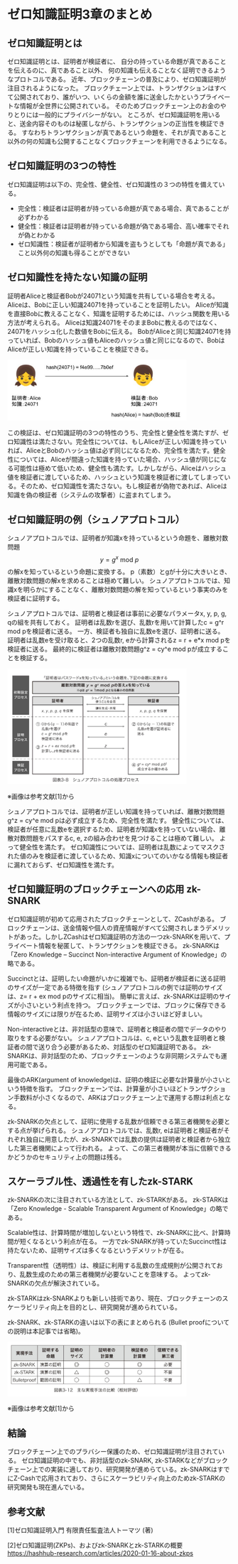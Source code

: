 <script type="text/javascript" async src="https://cdnjs.cloudflare.com/ajax/libs/mathjax/2.7.7/MathJax.js?config=TeX-MML-AM_CHTML">
</script>
<script type="text/x-mathjax-config">
 MathJax.Hub.Config({
 tex2jax: {
 inlineMath: [['$', '$'] ],
 displayMath: [ ['$$','$$'], ["\\[","\\]"] ]
 }
 });
</script>

# ゼロ知識証明3章のまとめ

## ゼロ知識証明とは
ゼロ知識証明とは、証明者が検証者に、
自分の持っている命題が真であることを伝えるのに、真であること以外、
何の知識も伝えることなく証明できるようなプロトコルである。
近年、ブロックチェーンの普及により、ゼロ知識証明が注目されるようになった。
ブロックチェーン上では、トランザクションはすべて公開されており、誰がいつ、いくらの金額を誰に送金したかというプライベートな情報が全世界に公開されている。
そのためブロックチェーン上のお金のやりとりには一般的にプライバシーがない。
ところが、ゼロ知識証明を用いると、送金内容そのものは秘匿しながら、トランザクションの正当性を検証できる。
すなわちトランザクションが真であるという命題を、それが真であること以外の何の知識も公開することなくブロックチェーンを利用できるようになる。

## ゼロ知識証明の3つの特性
ゼロ知識証明は以下の、完全性、健全性、ゼロ知識性の３つの特性を備えている。
- 完全性：検証者は証明者が持っている命題が真である場合、真であることが必ずわかる
- 健全性：検証者は証明者が持っている命題が偽である場合、高い確率でそれが偽とわかる
- ゼロ知識性：検証者が証明者から知識を盗もうとしても「命題が真である」こと以外何の知識も得ることができない

## ゼロ知識性を持たない知識の証明
証明者Aliceと検証者Bobが24071という知識を共有している場合を考える。
Aliceは、Bobに正しい知識24071を持っていることを証明したい。
Aliceが知識を直接Bobに教えることなく、知識を証明するためには、ハッシュ関数を用いる方法が考えられる。
Aliceは知識24071をそのままBobに教えるのではなく、24071をハッシュ化した数値をBobに伝える。
BobがAliceと同じ知識24071を持っていれば、Bobのハッシュ値もAliceのハッシュ値と同じになるので、BobはAliceが正しい知識を持っていることを検証できる。

<img src="alice-bob-hash.jpg" width="80%">

この検証は、ゼロ知識証明の3つの特性のうち、完全性と健全性を満たすが、ゼロ知識性は満たさない。完全性については、もしAliceが正しい知識を持っていれば、AliceとBobのハッシュ値は必ず同じになるため、完全性を満たす。健全性については、Aliceが間違った知識を持っていた場合、ハッシュ値が同じになる可能性は極めて低いため、健全性も満たす。しかしながら、Aliceはハッシュ値を検証者に渡しているため、ハッシュという知識を検証者に渡してしまっている。そのため、ゼロ知識性を満たさない。もし検証者が偽物であれば、Aliceは知識を偽の検証者（システムの攻撃者）に盗まれてしまう。

## ゼロ知識証明の例（シュノアプロトコル）
シュノアプロトコルでは、証明者が知識xを持っているという命題を、離散対数問題
$$ y = g^x\ \mathrm{mod}\ p $$
の解xを知っているという命題に変換する。
p（素数）とgが十分に大きいとき、離散対数問題の解xを求めることは極めて難しい。
シュノアプロトコルでは、知識xを明らかにすることなく、離散対数問題の解を知っているという事実のみを検証者に証明する。

シュノアプロトコルでは、証明者と検証者は事前に必要なパラメータx, y, p, g, qの組を共有しておく。
証明者は乱数rを選び、乱数rを用いて計算したc = g^r mod pを検証者に送る。
一方、検証者も独自に乱数eを選び、証明者に送る。
証明者は乱数eを受け取ると、2つの乱数r, eから計算されるz = r + e*x mod pを検証者に送る。
最終的に検証者は離散対数問題g^z = cy^e mod pが成立することを検証する。

<img src="zk-proof-text-3-8.png" width="80%">
<p>
※画像は参考文献[1]から
</p>

シュノアプロトコルでは、証明者が正しい知識を持っていれば、離散対数問題g^z = cy^e mod pは必ず成立するため、完全性を満たす。
健全性については、検証者が任意に乱数eを選択するため、証明者が知識xを持っていない場合、離散対数問題をパスするc, e, zの組み合わせを見つけることは極めて難しい。
よって健全性を満たす。
ゼロ知識性については、証明者は乱数によってマスクされた値のみを検証者に渡しているため、知識xについてのいかなる情報も検証者に漏れておらず、ゼロ知識性を満たす。

## ゼロ知識証明のブロックチェーンへの応用 zk-SNARK
ゼロ知識証明が初めて応用されたブロックチェーンとして、ZCashがある。
ブロックチェーンは、送金情報や個人の資産情報がすべて公開されしまうデメリットがあった。しかしZCashはゼロ知識証明の方法の一つzk-SNARKを用いて、プライベート情報を秘匿して、トランザクションを検証できる。
zk-SNARKは「Zero Knowledge – Succinct Non-interactive Argument of Knowledge」の略である。

Succinctとは、証明したい命題がいかに複雑でも、証明者が検証者に送る証明のサイズが一定である特徴を指す
(シュノアプロトコルの例では証明のサイズは、z= r + ex mod pのサイズに相当)。
簡単に言えば、zk-SNARKは証明のサイズが小さいという利点を持つ。
ブロックチェーンでは、ブロックに保存できる情報のサイズには限りが在るため、証明サイズは小さいほど好ましい。

Non-interactiveとは、非対話型の意味で、証明者と検証者の間でデータのやり取りをする必要がない。
シュノアプロトコルは、c, eという乱数を証明者と検証者の間で送り合う必要があるため、対話型のゼロ知識証明である。
zk-SNARKは、非対話型のため、ブロックチェーンのような非同期システムでも運用可能である。

最後のARK(argument of knowledge)は、証明の検証に必要な計算量が小さいという特徴を指す。
ブロックチェーンでは、計算量が小さいほどトランザクション手数料が小さくなるので、ARKはブロックチェーン上で運用する際は利点となる。

zk-SNARKの欠点として、証明に使用する乱数が信頼できる第三者機関を必要とする点が挙げられる。
シュノアプロトコルでは、乱数r, eは証明者と検証者がそれぞれ独自に用意したが、zk-SNARKでは乱数の提供は証明者と検証者から独立した第三者機関によって行われる。
よって、この第三者機関が本当に信頼できるかどうかのセキュリティ上の問題は残る。

## スケーラブル性、透過性を有したzk-STARK
zk-SNARKの次に注目されている方法として、zk-STARKがある。
zk-STARKは「Zero Knowledge - Scalable Transparent Argument of Knowledge」の略である。

Scalable性は、計算時間が増加しないという特性で、zk-SNARKに比べ、計算時間が短くなるという利点が在る。
一方でzk-SNARKが持っていたSuccinct性は持たないため、証明サイズは多くなるというデメリットが在る。

Transparent性（透明性）は、検証に利用する乱数の生成規則が公開されており、乱数生成のための第三者機関が必要ないことを意味する。
よってzk-SNARKの欠点が解決されている。

zk-STARKはzk-SNARKよりも新しい技術であり、現在、ブロックチェーンのスケーラビリティ向上を目的とし、研究開発が進められている。

zk-SNARK、zk-STARKの違いは以下の表にまとめられる
(Bullet proofについての説明は本記事では省略)。

<img src="zk-snark-zk-stark.png" width="80%">
<p>
※画像は参考文献[1]から
</p>

## 結論
ブロックチェーン上でのプラバシー保護のため、ゼロ知識証明が注目されている。
ゼロ知識証明の中でも、非対話型のzk-SNARK, zk-STARKなどがブロックチェーン上での実装に適しており、研究開発が進めらている。zk-SNARKはすでにZ-Cashで応用されており、さらにスケーラビリティ向上のためzk-STARKの研究開発も現在進んでいる。
## 参考文献
[1]ゼロ知識証明入門 有限責任監査法人トーマツ (著)

[2]ゼロ知識証明(ZKPs)、およびzk-SNARKとzk-STARKの概要
https://hashhub-research.com/articles/2020-01-16-about-zkps